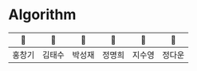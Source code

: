 # Algorithm

| 🍏 | 🍎 | 🍐 | 🍈 | 🥑 | 🥔 |
| :--------: | :---------: | :---------: | :---------: | :---------: | :---------: |
| 홍창기 | 김태수 | 박성재 | 정명희 | 지수영 | 정다운 |
